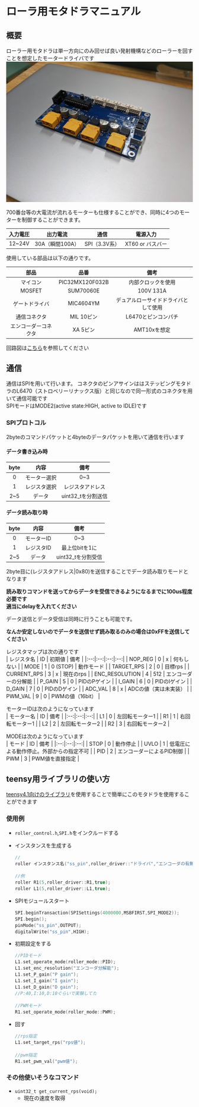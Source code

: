 # ローラ用モタドラマニュアル

## 概要
ローラー用モタドラは単一方向にのみ回せば良い発射機構などのローラーを回すことを想定したモータードライバです  
![外観](images/PXL_20220804_065907958.jpg)  

700番台等の大電流が流れるモーターも仕様することができ、同時に4つのモーターを制御することができます。  

| 入力電圧 | 出力電流 | 通信 | 電源入力 |
|:--:|:--:|:--:|:--:|
| 12~24V | 30A（瞬間100A） | SPI（3.3V系） | XT60 or バスバー |

使用している部品は以下の通りです。  

| 部品 | 品番 | 備考 |
|:--:|:--:|:--:|
| マイコン | PIC32MX120F032B | 内部クロックを使用 |
| MOSFET | SUM70060E | 100V 131A |
| ゲートドライバ | MIC4604YM | デュアルローサイドドライバとして使用 |
| 通信コネクタ | MIL 10ピン | L6470とピンコンパチ |
| エンコーダーコネクタ | XA 5ピン | AMT10xを想定 |

回路図は[こちら](ローラー用モタドラ.pdf)を参照してください  


## 通信  
通信はSPIを用いて行います。
コネクタのピンアサインははステッピングモタドラのL6470（ストロベリーリナックス版）と同じなので同一形式のコネクタを用いて通信可能です  
SPIモードはMODE2(active state:HIGH, active to IDLE)です

### SPIプロトコル  
2byteのコマンドパケットと4byteのデータパケットを用いて通信を行います  

#### データ書き込み時  
| byte | 内容 | 備考 |
|:--:|:--:|:--:|
| 0 | モーター選択 | 0~3 |
| 1 | レジスタ選択 | レジスタアドレス |
| 2~5 | データ | uint32_tを分割送信 |  

#### データ読み取り時  
| byte | 内容 | 備考 |
|:--:|:--:|:--:|
| 0 | モーターID | 0~3 |
| 1 | レジスタID | 最上位bitを1に |
| 2~5 | データ | uint32_tを分割受信 |  

2byte目に(レジスタアドレス|0x80)を送信することでデータ読み取りモードとなります  

**読み取りコマンドを送ってからデータを受信できるようになるまでに100us程度必要です  
適当にdelayを入れてください**

データ送信とデータ受信は同時に行うことも可能です。  

**なんか安定しないのでデータを送信せず読み取るのみの場合は0xFFを送信してください**

レジスタマップは次の通りです  
| レジスタ名 | ID | 初期値 | 備考 |
|:--:|:--:|:--:|:--:|
| NOP_REG | 0 | x | 何もしない |
| MODE | 1 | 0 (STOP) | 動作モード |
| TARGET_RPS | 2 | 0 | 目標rps |
| CURRENT_RPS | 3 | x | 現在のrps |
| ENC_RESOLUTION | 4 | 512 | エンコーダーの分解能 |
| P_GAIN | 5 | 0 | PIDのPゲイン |
| I_GAIN | 6 | 0 | PIDのIゲイン |
| D_GAIN | 7 | 0 | PIDのDゲイン |
| ADC_VAL | 8 | x | ADCの値（実は未実装） |
| PWM_VAL | 9 | 0 | PWMの値（16bit） |

モーターIDは次のようになっています  
| モーター名 | ID | 備考 |
|:--:|:--:|:--:|
| L1 | 0 | 左回転モーター1 |
| R1 | 1 | 右回転モーター1 |
| L2 | 2 | 左回転モーター2 |
| R2 | 3 | 右回転モーター2 |

MODEは次のようになっています  
| モード | ID | 備考 |
|:--:|:--:|:--:|
| STOP | 0 | 動作停止 |
| UVLO | 1 | 低電圧による動作停止。外部からの指定不可 |
| PID | 2 | エンコーダーによるPID制御 |
| PWM | 3 | PWM値を直接指定 |

## teensy用ライブラリの使い方  
[teensy4.1向けのライブラリ](https://github.com/TNCTRobocon/roller_controler_master)を使用することで簡単にこのモタドラを使用することができます  

### 使用例  
- `roller_control.h`,`SPI.h`をインクルードする  
- インスタンスを生成する
  ```c
  //
  roller インスタンス名("ss_pin",roller_driver::"ドライバ","エンコーダの有無");

  //例
  roller R1(5,roller_driver::R1,true);
  roller L1(5,roller_driver::L1,true);
  ```

- SPIモジュールスタート  
  ```c
  SPI.beginTransaction(SPISettings(4000000,MSBFIRST,SPI_MODE2));
  SPI.begin();
  pinMode("ss_pin",OUTPUT);
  digitalWrite("ss_pin",HIGH);
  ```

- 初期設定をする  
  ```c
  //PIDモード
  L1.set_operate_mode(roller_mode::PID);
  L1.set_enc_resolution("エンコーダ分解能");
  L1.set_P_gain("P gain");
  L1.set_I_gain("I gain");
  L1.set_D_gain("D gain");
  //P:40,I:10,D:10ぐらいで実験してた

  //PWMモード
  R1.set_operate_mode(roller_mode::PWM);
  ```

- 回す  
  ```c
  //rps指定
  L1.set_target_rps("rps値");

  //pwm指定
  R1.set_pwm_val("pwm値");
  ```

### その他使いそうなコマンド  
- `uint32_t get_current_rps(void);`
    - 現在の速度を取得
